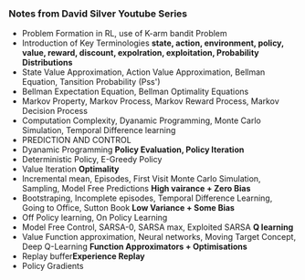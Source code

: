 ### Notes from David Silver Youtube Series

- Problem Formation in RL, use of K-arm bandit Problem
- Introduction of Key Terminologies **state, action, environment, policy, value, reward, discount, expolration, exploitation, Probability Distributions** 
- State Value Approximation, Action Value Approximation, Bellman Equation, Tansition Probability (Pss')
- Bellman Expectation Equation, Bellman Optimality Equations
- Markov Property, Markov Process, Markov Reward Process, Markov Decision Process
- Computation Complexity, Dyanamic Programming, Monte Carlo Simulation, Temporal Difference learning 
- PREDICTION AND CONTROL
- Dyanamic Programming **Policy Evaluation, Policy Iteration**
- Deterministic Policy, E-Greedy Policy
- Value Iteration **Optimality**
- Incremental mean, Episodes, First Visit Monte Carlo Simulation, Sampling, Model Free Predictions **High vairance + Zero Bias**
- Bootstraping, Incomplete episodes, Temporal Difference Learning, Going to Office, Sutton Book **Low Variance + Some Bias**
- Off Policy learning, On Policy Learning 
- Model Free Control, SARSA-0, SARSA max, Exploited SARSA **Q learning** 
- Value Function approximation, Neural networks, Moving Target Concept, Deep Q-Learning **Function Approximators + Optimisations**
- Replay buffer**Experience Replay**
- Policy Gradients
